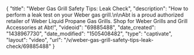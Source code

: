 {
    "title": "Weber Gas Grill Safety Tips: Leak Check",
    "description": "How to perform a leak test on your Weber gas grill.\n\nAbt is a proud authorized retailer of Weber Liquid Propane Gas Grills. Shop for Weber Grills and Grill Accessories at Abt!",
    "videoid": "69885488",
    "date_created": "1438967730",
    "date_modified": "1505408482",
    "type": "captivate",
    "layout": "video",
    "url": "\/v\/weber-gas-grill-safety-tips-leak-check\/69885488"
}